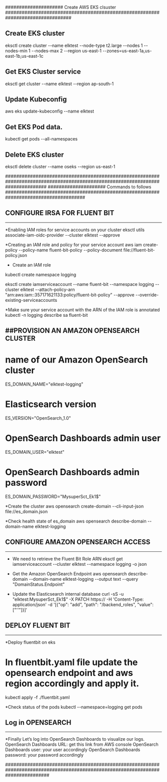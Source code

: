 ##################### Create AWS EKS clsuster ################################################################################
## Create EKS cluster
eksctl create cluster --name elktest --node-type t2.large --nodes 1 --nodes-min 1 --nodes-max 2 --region us-east-1 --zones=us-east-1a,us-east-1b,us-east-1c

## Get EKS Cluster service
eksctl get cluster --name elktest --region ap-south-1

## Update Kubeconfig 
aws eks update-kubeconfig --name elktest

## Get EKS Pod data.
kubectl get pods --all-namespaces

## Delete EKS cluster
eksctl delete cluster --name oseks --region us-east-1

###############################################################################################################################
##################### Commands to follows #####################################################################################
## CONFIGURE IRSA FOR FLUENT BIT
-----------------------------------
*Enabling IAM roles for service accounts on your cluster
eksctl utils associate-iam-oidc-provider --cluster elktest --approve

*Creating an IAM role and policy for your service account
aws iam create-policy --policy-name fluent-bit-policy --policy-document file://fluent-bit-policy.json

* Create an IAM role

kubectl create namespace logging

eksctl create iamserviceaccount --name fluent-bit --namespace logging --cluster elktest --attach-policy-arn "arn:aws:iam::357171621133:policy/fluent-bit-policy" --approve --override-existing-serviceaccounts

*Make sure your service account with the ARN of the IAM role is annotated
kubectl -n logging describe sa fluent-bit


##PROVISION AN AMAZON OPENSEARCH CLUSTER
------------------------------------------
# name of our Amazon OpenSearch cluster
ES_DOMAIN_NAME="elktest-logging"

# Elasticsearch version
ES_VERSION="OpenSearch_1.0"

# OpenSearch Dashboards admin user
ES_DOMAIN_USER="elktest"

# OpenSearch Dashboards admin password
ES_DOMAIN_PASSWORD="MysuperSct_Ek1$"

*Create the cluster
aws opensearch create-domain --cli-input-json  file://es_domain.json

*Check health state of es_domain
aws opensearch describe-domain --domain-name elktest-logging

## CONFIGURE AMAZON OPENSEARCH ACCESS
----------------------------------------
* We need to retrieve the Fluent Bit Role ARN
eksctl get iamserviceaccount --cluster elktest --namespace logging -o json

* Get the Amazon OpenSearch Endpoint
aws opensearch describe-domain --domain-name elktest-logging --output text --query "DomainStatus.Endpoint"

* Update the Elasticsearch internal database
curl -sS -u "elktest:MysuperSct_Ek1$" -X PATCH https://<OPENSEARCH-END-POINT-FROPM-ABOVE-COMMAND> -H 'Content-Type: application/json' -d '[{"op": "add", "path": "/backend_roles", "value": ["'<FLUENT-BIT-ROLE-ARN>'"]}]'

## DEPLOY FLUENT BIT
----------------------
*Deploy fluentbit on eks
# In fluentbit.yaml file update the opensearch endpoint and aws region accordingly and apply it.

kubectl apply -f ./fluentbit.yaml

*Check status of the pods
kubectl --namespace=logging get pods


## Log in OPENSEARCH
---------------------
*Finally Let’s log into OpenSearch Dashboards to visualize our logs.
OpenSearch Dashboards URL: get this link from AWS console
OpenSearch Dashboards user: your user accordingly
OpenSearch Dashboards password: your password accordingly

################################################################################################################################

